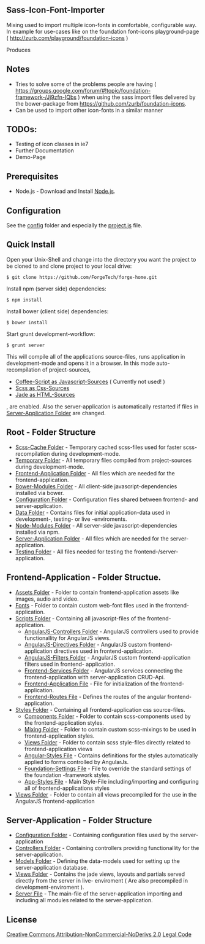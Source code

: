## Sass-Icon-Font-Importer
  Mixing used to import multiple icon-fonts in comfortable, 
  configurable way. In example for use-cases like on
  the foundation font-icons playground-page 
  ( http://zurb.com/playground/foundation-icons )

  Produces 

## Notes
  * Tries to solve some of the problems people are having
  ( https://groups.google.com/forum/#!topic/foundation-framework-/Jj9zfn-IQbs )
  when using the sass import files delivered by the bower-package
  from https://github.com/zurb/foundation-icons.
  * Can be used to import other icon-fonts in a similar manner

## TODOs:
  * Testing of icon classes in ie7
  * Further Documentation
  * Demo-Page


## Prerequisites
  * Node.js - Download and Install [Node.js](http://www.nodejs.org/).


## Configuration
  See the [config](./config/) folder and especially the [project.js](./config/project.js) file.

## Quick Install
  Open your Unix-Shell and change into the directory you want the project
  to be cloned to and clone project to your local drive:

    $ git clone https://github.com/ForgeTech/forge-home.git

  Install npm (server side) dependencies:

    $ npm install

  Install bower (client side) dependencies:

    $ bower install

  Start grunt development-workflow:

    $ grunt server

  This will compile all of the applications source-files, runs application in development-mode
  and opens it in a browser. In this mode auto-recompilation of project-sources,

  * [Coffee-Script as Javascript-Sources](http://coffeescript.org/) ( Currently not used! )
  * [Scss as Css-Sources](http://sass-lang.com/)
  * [Jade as HTML-Sources](http://sass-lang.com/)

  , are enabled. Also the server-application is automatically restarted if files in 
  [Server-Application Folder](./server) are changed.
    
## Root - Folder Structure
  * [Scss-Cache Folder](./.sass-cache/) - Temporary cached scss-files used for faster scss-recompilation during
    development-mode.
  * [Temporary Folder](./.tmp/) - All temporary files compiled from project-sources during 
    development-mode.
  * [Frontend-Application Folder](./app/) - All files which are needed for the frontend-application.
  * [Bower-Modules Folder](./bower_modules/) - All client-side javascript-dependencies installed via bower.
  * [Configuration Folder](./config/) - Configuration files shared between frontend- and server-application.
  * [Data Folder](./data/) - Contains files for initial application-data used in development-, testing- or live
    -enviroments.
  * [Node-Modules Folder](./node_modules/) - All server-side javascript-dependencies installed via npm.
  * [Server-Application Folder](./server/) - All files which are needed for the server-application.
  * [Testing Folder](./test/) - All files needed for testing the frontend-/server-application.

## Frontend-Application - Folder Structue.
  * [Assets Folder](./app/assets/) - Folder to contain frontend-application assets like images, audio and video.
  * [Fonts](./fonts/) - Folder to contain custom web-font files used in the frontend-application.
  * [Scripts Folder](./app/scripts/) - Containing all javascript-files of the frontend-application.
    * [AngularJS-Controllers Folder](./app/scripts/controllers/) - AngularJS controllers used to provide functionallity for
      AngularJS views.
    * [AngularJS-Directives Folder](./app/scripts/directives/) - AngularJS custom frontend-application directives used in
      frontend-application.
    * [AngularJS-Filters Folder](./app/scripts/filters) - AngularJS custom frontend-application filters used in frontend-
      application.
    * [Frontend-Services Folder](./app/scripts/services/) - AngularJS services connecting the frontend-application with
      server-application CRUD-Api.
    * [Frontend-Application File](./app/scripts/app.js) - File for initialization of the frontend-application.
    * [Frontend-Routes File](./app/scripts/routes.js) - Defines the routes of the angular frontend-application.
  * [Styles Folder](./app/styles/) - Containing all frontend-application css source-files.
    * [Components Folder](./app/styles/components/) - Folder to contain scss-components used by the frontend-application
      styles.
    * [Mixing Folder](./app/styles/mixings/) - Folder to contain custom scss-mixings to be used in frontend-application
      styles.
    * [Views Folder](./app/styles/views/) - Folder to contain scss style-files directly related to frontend-application
      views
    * [Angular-Styles File](./app/styles/_angular.scss) - Contains definitions for the styles automatically applied to
      forms controlled by AngularJs.
    * [Foundation-Settings File](./app/styles/_settings.scss) - File to override the standard settings of the foundation
      -framework styles.
    * [App-Styles File](./app/styles/app.scss) - Main Style-File including/importing and configuring all of 
      frontend-applications styles
  * [Views Folder](./app/views/) - Folder to contain all views precompiled for the use in the AngularJS frontend-application 

## Server-Application - Folder Structure
  * [Configuration Folder](./server/config/) - Containing configuration files used by the server-application
  * [Controllers Folder](./server/controllers/) - Containing controllers providing functionallity for the server-application.
  * [Models Folder](./server/models/) - Defining the data-models used for setting up the server-application database.
  * [Views Folder](./server/routes.js) - Contains the jade views, layouts and partials served directly from the server in live-
  enviroment ( Are also precompiled in development-enviroment ).
  * [Server File](./server/server.js) - The main-file of the server-application importing and including all modules related to the server-application.

## License
[Creative Commons Attribution-NonCommercial-NoDerivs 2.0](http://creativecommons.org/licenses/by-sa/3.0/)
[Legal Code](http://creativecommons.org/licenses/by-sa/3.0/legalcode)
